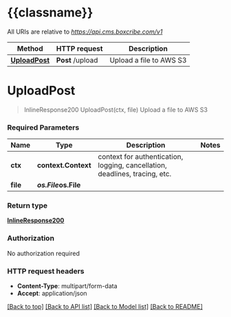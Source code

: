 # {{classname}}

All URIs are relative to *https://api.cms.boxcribe.com/v1*

Method | HTTP request | Description
------------- | ------------- | -------------
[**UploadPost**](UploadsApi.md#UploadPost) | **Post** /upload | Upload a file to AWS S3

# **UploadPost**
> InlineResponse200 UploadPost(ctx, file)
Upload a file to AWS S3

### Required Parameters

Name | Type | Description  | Notes
------------- | ------------- | ------------- | -------------
 **ctx** | **context.Context** | context for authentication, logging, cancellation, deadlines, tracing, etc.
  **file** | ***os.File*****os.File**|  | 

### Return type

[**InlineResponse200**](inline_response_200.md)

### Authorization

No authorization required

### HTTP request headers

 - **Content-Type**: multipart/form-data
 - **Accept**: application/json

[[Back to top]](#) [[Back to API list]](../README.md#documentation-for-api-endpoints) [[Back to Model list]](../README.md#documentation-for-models) [[Back to README]](../README.md)

